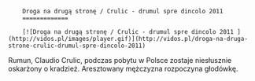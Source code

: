 
        Droga na drugą stronę / Crulic - drumul spre dincolo 2011 
        =============
        
        [![Droga na drugą stronę / Crulic - drumul spre dincolo 2011 ](http://vidos.pl/images/player.gif)](http://vidos.pl/droga-na-druga-strone-crulic-drumul-spre-dincolo-2011)
        
        
 Rumun, Claudio Crulic, podczas pobytu w Polsce zostaje niesłusznie oskarżony o kradzież. Aresztowany mężczyzna rozpoczyna głodówkę.
    